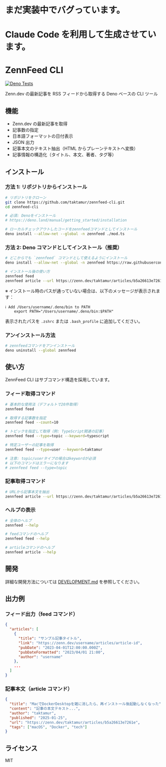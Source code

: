# まだ実装中でバグっています。

# Claude Code を利用して生成させています。

# ZennFeed CLI

[![Deno Tests](https://github.com/taktamur/zennfeed-cli/actions/workflows/test.yml/badge.svg)](https://github.com/taktamur/zennfeed-cli/actions/workflows/test.yml)

Zenn.dev の最新記事を RSS フィードから取得する Deno ベースの CLI ツール

## 機能

- Zenn.dev の最新記事を取得
- 記事数の指定
- 日本語フォーマットの日付表示
- JSON 出力
- 記事本文のテキスト抽出（HTML からプレーンテキストへ変換）
- 記事情報の構造化（タイトル、本文、著者、タグ等）

## インストール

### 方法 1: リポジトリからインストール

```bash
# リポジトリをクローン
git clone https://github.com/taktamur/zennfeed-cli.git
cd zennfeed-cli

# 必須: Denoをインストール
# https://deno.land/manual/getting_started/installation

# ローカルチェックアウトしたコードをzennfeedコマンドとしてインストール
deno install --allow-net --global -n zennfeed ./mod.ts
```

### 方法 2: Deno コマンドとしてインストール（推奨）

```bash
# どこからでも `zennfeed` コマンドとして使えるようにインストール
deno install --allow-net --global -n zennfeed https://raw.githubusercontent.com/taktamur/zennfeed-cli/main/mod.ts

# インストール後の使い方
zennfeed feed
zennfeed article --url https://zenn.dev/taktamur/articles/b5a26613e7261e
```

※ インストール時のパスが通っていない場合は、以下のメッセージが表示されます：

```
ℹ️ Add /Users/username/.deno/bin to PATH
    export PATH="/Users/username/.deno/bin:$PATH"
```

表示されたパスを `.zshrc` または `.bash_profile` に追加してください。

### アンインストール方法

```bash
# zennfeedコマンドをアンインストール
deno uninstall --global zennfeed
```

## 使い方

ZennFeed CLI はサブコマンド構造を採用しています。

### フィード取得コマンド

```bash
# 基本的な使用法（デフォルトで20件取得）
zennfeed feed

# 取得する記事数を指定
zennfeed feed --count=10

# トピックを指定して取得（例: TypeScript関連の記事）
zennfeed feed --type=topic --keyword=typescript

# 特定ユーザーの記事を取得
zennfeed feed --type=user --keyword=taktamur

# 注意: topic/userタイプの場合はkeywordが必須
# 以下のコマンドはエラーになります
# zennfeed feed --type=topic
```

### 記事取得コマンド

```bash
# URLから記事本文を抽出
zennfeed article --url https://zenn.dev/taktamur/articles/b5a26613e7261e
```

### ヘルプの表示

```bash
# 全体のヘルプ
zennfeed --help

# feedコマンドのヘルプ
zennfeed feed --help

# articleコマンドのヘルプ
zennfeed article --help
```

## 開発

詳細な開発方法については [DEVELOPMENT.md](./DEVELOPMENT.md) を参照してください。

## 出力例

### フィード出力（feed コマンド）

```json
{
  "articles": [
    {
      "title": "サンプル記事タイトル",
      "link": "https://zenn.dev/username/articles/article-id",
      "pubDate": "2023-04-01T12:00:00.000Z",
      "pubDateFormatted": "2023/04/01 21:00",
      "author": "username"
    },
    ...
  ]
}
```

### 記事本文（article コマンド）

```json
{
  "title": "MacでDockerDesktopを雑に消したら、再インストール後起動しなくなった",
  "content": "記事の本文テキスト...",
  "author": "taktamur",
  "published": "2025-01-25",
  "url": "https://zenn.dev/taktamur/articles/b5a26613e7261e",
  "tags": ["macOS", "Docker", "tech"]
}
```

## ライセンス

MIT
